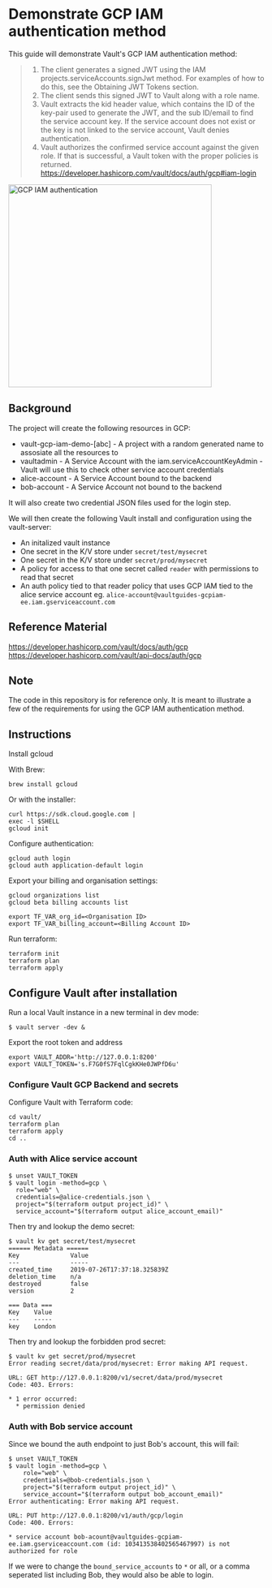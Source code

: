 # Demonstrate GCP IAM authentication method

This guide will demonstrate Vault's GCP IAM authentication method:

> 1. The client generates a signed JWT using the IAM projects.serviceAccounts.signJwt method. For examples of how to do this, see the Obtaining JWT Tokens section.
> 1. The client sends this signed JWT to Vault along with a role name.
> 1. Vault extracts the kid header value, which contains the ID of the key-pair used to generate the JWT, and the sub ID/email to find the service account key. If the service account does not exist or the key is not linked to the service account, Vault denies authentication.
> 1. Vault authorizes the confirmed service account against the given role. If that is successful, a Vault token with the proper policies is returned.
> https://developer.hashicorp.com/vault/docs/auth/gcp#iam-login

<img src="https://raw.githubusercontent.com/hashicorp/vault-guides/master/assets/vault_gcp_iam_arch.png" alt="GCP IAM authentication" width="400">

## Background

The project will create the following resources in GCP:

* vault-gcp-iam-demo-[abc] - A project with a random generated name to assosiate all the resources to
* vaultadmin - A Service Account with the iam.serviceAccountKeyAdmin - Vault will use this to check other service account credentials
* alice-account - A Service Account bound to the backend
* bob-account - A Service Account not bound to the backend

It will also create two credential JSON files used for the login step.

We will then create the following Vault install and configuration using the vault-server:

* An initalized vault instance
* One secret in the K/V store under `secret/test/mysecret`
* One secret in the K/V store under `secret/prod/mysecret`
* A policy for access to that one secret called `reader` with permissions to read that secret
* An auth policy tied to that reader policy that uses GCP IAM tied to the alice service account eg. `alice-account@vaultguides-gcpiam-ee.iam.gserviceaccount.com`

## Reference Material
https://developer.hashicorp.com/vault/docs/auth/gcp
https://developer.hashicorp.com/vault/api-docs/auth/gcp

## Note
The code in this repository is for reference only. It is meant to illustrate a few of the requirements for using the GCP IAM authentication method.

## Instructions

Install gcloud

With Brew:

```
brew install gcloud
```

Or with the installer:

```
curl https://sdk.cloud.google.com |
exec -l $SHELL
gcloud init
```

Configure authentication:

```
gcloud auth login
gcloud auth application-default login
```

Export your billing and organisation settings:
```
gcloud organizations list
gcloud beta billing accounts list

export TF_VAR_org_id=<Organisation ID>
export TF_VAR_billing_account=<Billing Account ID>
```

Run terraform:

```
terraform init
terraform plan
terraform apply
```

## Configure Vault after installation

Run a local Vault instance in a new terminal in dev mode:

```
$ vault server -dev &
```

Export the root token and address
```
export VAULT_ADDR='http://127.0.0.1:8200'
export VAULT_TOKEN='s.F7G0fS7FqlCgkKHe0JWPfD6u'
```

### Configure Vault GCP Backend and secrets

Configure Vault with Terraform code:
```
cd vault/
terraform plan
terraform apply
cd ..
```

### Auth with Alice service account

```
$ unset VAULT_TOKEN
$ vault login -method=gcp \
  role="web" \
  credentials=@alice-credentials.json \
  project="$(terraform output project_id)" \
  service_account="$(terraform output alice_account_email)"
```

Then try and lookup the demo secret:

```
$ vault kv get secret/test/mysecret
====== Metadata ======
Key              Value
---              -----
created_time     2019-07-26T17:37:18.325839Z
deletion_time    n/a
destroyed        false
version          2

=== Data ===
Key    Value
---    -----
key    London
```

Then try and lookup the forbidden prod secret:

```
$ vault kv get secret/prod/mysecret
Error reading secret/data/prod/mysecret: Error making API request.

URL: GET http://127.0.0.1:8200/v1/secret/data/prod/mysecret
Code: 403. Errors:

* 1 error occurred:
  * permission denied
```

### Auth with Bob service account

Since we bound the auth endpoint to just Bob's account, this will fail:

```
$ unset VAULT_TOKEN
$ vault login -method=gcp \
    role="web" \
    credentials=@bob-credentials.json \
    project="$(terraform output project_id)" \
    service_account="$(terraform output bob_account_email)"
Error authenticating: Error making API request.

URL: PUT http://127.0.0.1:8200/v1/auth/gcp/login
Code: 400. Errors:

* service account bob-acount@vaultguides-gcpiam-ee.iam.gserviceaccount.com (id: 103413538402565467997) is not authorized for role
```

If we were to change the `bound_service_accounts` to `*` or all, or a comma seperated list including Bob, they would also be able to login.

